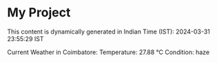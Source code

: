 # My Project

This content is dynamically generated in Indian Time (IST): 2024-03-31 23:55:29 IST


Current Weather in Coimbatore:
Temperature: 27.88 °C
Condition: haze
